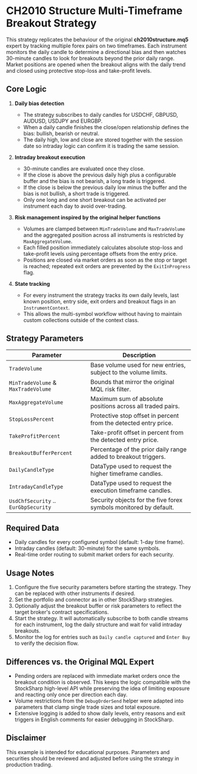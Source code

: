 # CH2010 Structure Multi-Timeframe Breakout Strategy

This strategy replicates the behaviour of the original **ch2010structure.mq5** expert by tracking multiple forex pairs on two timeframes. Each instrument monitors the daily candle to determine a directional bias and then watches 30-minute candles to look for breakouts beyond the prior daily range. Market positions are opened when the breakout aligns with the daily trend and closed using protective stop-loss and take-profit levels.

## Core Logic

1. **Daily bias detection**  
   * The strategy subscribes to daily candles for USDCHF, GBPUSD, AUDUSD, USDJPY and EURGBP.  
   * When a daily candle finishes the close/open relationship defines the bias: bullish, bearish or neutral.  
   * The daily high, low and close are stored together with the session date so intraday logic can confirm it is trading the same session.

2. **Intraday breakout execution**  
   * 30-minute candles are evaluated once they close.  
   * If the close is above the previous daily high plus a configurable buffer and the bias is not bearish, a long trade is triggered.  
   * If the close is below the previous daily low minus the buffer and the bias is not bullish, a short trade is triggered.  
   * Only one long and one short breakout can be activated per instrument each day to avoid over-trading.

3. **Risk management inspired by the original helper functions**  
   * Volumes are clamped between `MinTradeVolume` and `MaxTradeVolume` and the aggregated position across all instruments is restricted by `MaxAggregateVolume`.  
   * Each filled position immediately calculates absolute stop-loss and take-profit levels using percentage offsets from the entry price.  
   * Positions are closed via market orders as soon as the stop or target is reached; repeated exit orders are prevented by the `ExitInProgress` flag.

4. **State tracking**  
   * For every instrument the strategy tracks its own daily levels, last known position, entry side, exit orders and breakout flags in an `InstrumentContext`.  
   * This allows the multi-symbol workflow without having to maintain custom collections outside of the context class.

## Strategy Parameters

| Parameter | Description |
| --- | --- |
| `TradeVolume` | Base volume used for new entries, subject to the volume limits. |
| `MinTradeVolume` & `MaxTradeVolume` | Bounds that mirror the original MQL risk filter. |
| `MaxAggregateVolume` | Maximum sum of absolute positions across all traded pairs. |
| `StopLossPercent` | Protective stop offset in percent from the detected entry price. |
| `TakeProfitPercent` | Take-profit offset in percent from the detected entry price. |
| `BreakoutBufferPercent` | Percentage of the prior daily range added to breakout triggers. |
| `DailyCandleType` | DataType used to request the higher timeframe candles. |
| `IntradayCandleType` | DataType used to request the execution timeframe candles. |
| `UsdChfSecurity` .. `EurGbpSecurity` | Security objects for the five forex symbols monitored by default. |

## Required Data

* Daily candles for every configured symbol (default: 1-day time frame).  
* Intraday candles (default: 30-minute) for the same symbols.  
* Real-time order routing to submit market orders for each security.

## Usage Notes

1. Configure the five security parameters before starting the strategy. They can be replaced with other instruments if desired.  
2. Set the portfolio and connector as in other StockSharp strategies.  
3. Optionally adjust the breakout buffer or risk parameters to reflect the target broker's contract specifications.  
4. Start the strategy. It will automatically subscribe to both candle streams for each instrument, log the daily structure and wait for valid intraday breakouts.  
5. Monitor the log for entries such as `Daily candle captured` and `Enter Buy` to verify the decision flow.

## Differences vs. the Original MQL Expert

* Pending orders are replaced with immediate market orders once the breakout condition is observed. This keeps the logic compatible with the StockSharp high-level API while preserving the idea of limiting exposure and reacting only once per direction each day.  
* Volume restrictions from the `DebugOrderSend` helper were adapted into parameters that clamp single trade sizes and total exposure.  
* Extensive logging is added to show daily levels, entry reasons and exit triggers in English comments for easier debugging in StockSharp.

## Disclaimer

This example is intended for educational purposes. Parameters and securities should be reviewed and adjusted before using the strategy in production trading.
